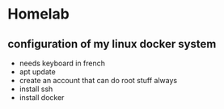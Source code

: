 # Homelab

## configuration of my linux docker system
- needs keyboard in french
- apt update
- create an account that can do root stuff always
- install ssh
- install docker
